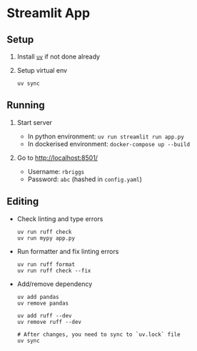 # Streamlit App

## Setup

1. Install [`uv`](https://github.com/astral-sh/uv?tab=readme-ov-file#installation) if not done already

2. Setup virtual env

    ```shell
    uv sync
    ```

## Running

1. Start server
   - In python environment: `uv run streamlit run app.py`
   - In dockerised environment: `docker-compose up --build`

2. Go to <http://localhost:8501/>
   - Username: `rbriggs`
   - Password: `abc` (hashed in `config.yaml`)

## Editing

- Check linting and type errors

    ```shell
    uv run ruff check
    uv run mypy app.py
    ```

- Run formatter and fix linting errors

    ```shell
    uv run ruff format
    uv run ruff check --fix
    ```

- Add/remove dependency

    ```shell
    uv add pandas
    uv remove pandas

    uv add ruff --dev
    uv remove ruff --dev

    # After changes, you need to sync to `uv.lock` file
    uv sync
    ```
